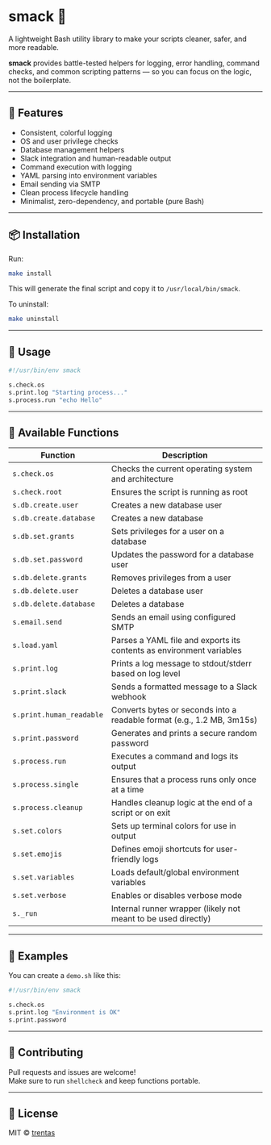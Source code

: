 # smack 🧨

A lightweight Bash utility library to make your scripts cleaner, safer, and more readable.

**smack** provides battle-tested helpers for logging, error handling, command checks, and common scripting patterns — so you can focus on the logic, not the boilerplate.

---

## 🚀 Features

- Consistent, colorful logging
- OS and user privilege checks
- Database management helpers
- Slack integration and human-readable output
- Command execution with logging
- YAML parsing into environment variables
- Email sending via SMTP
- Clean process lifecycle handling
- Minimalist, zero-dependency, and portable (pure Bash)

---

## 📦 Installation

Run:

```bash
make install
```

This will generate the final script and copy it to `/usr/local/bin/smack`.

To uninstall:

```bash
make uninstall
```

---

## 🧪 Usage

```bash
#!/usr/bin/env smack

s.check.os
s.print.log "Starting process..."
s.process.run "echo Hello"
```

---

## 🧰 Available Functions

| Function                     | Description                                                                 |
|------------------------------|-----------------------------------------------------------------------------|
| `s.check.os`                | Checks the current operating system and architecture                       |
| `s.check.root`              | Ensures the script is running as root                                      |
| `s.db.create.user`          | Creates a new database user                                                |
| `s.db.create.database`      | Creates a new database                                                     |
| `s.db.set.grants`           | Sets privileges for a user on a database                                   |
| `s.db.set.password`         | Updates the password for a database user                                   |
| `s.db.delete.grants`        | Removes privileges from a user                                             |
| `s.db.delete.user`          | Deletes a database user                                                    |
| `s.db.delete.database`      | Deletes a database                                                         |
| `s.email.send`              | Sends an email using configured SMTP                                       |
| `s.load.yaml`               | Parses a YAML file and exports its contents as environment variables       |
| `s.print.log`               | Prints a log message to stdout/stderr based on log level                   |
| `s.print.slack`             | Sends a formatted message to a Slack webhook                               |
| `s.print.human_readable`    | Converts bytes or seconds into a readable format (e.g., 1.2 MB, 3m15s)      |
| `s.print.password`          | Generates and prints a secure random password                              |
| `s.process.run`             | Executes a command and logs its output                                     |
| `s.process.single`          | Ensures that a process runs only once at a time                            |
| `s.process.cleanup`         | Handles cleanup logic at the end of a script or on exit                    |
| `s.set.colors`              | Sets up terminal colors for use in output                                  |
| `s.set.emojis`              | Defines emoji shortcuts for user-friendly logs                             |
| `s.set.variables`           | Loads default/global environment variables                                 |
| `s.set.verbose`             | Enables or disables verbose mode                                           |
| `s._run`                    | Internal runner wrapper (likely not meant to be used directly)             |

---

## 📂 Examples

You can create a `demo.sh` like this:

```bash
#!/usr/bin/env smack

s.check.os
s.print.log "Environment is OK"
s.print.password
```

---

## 🤝 Contributing

Pull requests and issues are welcome!  
Make sure to run `shellcheck` and keep functions portable.

---

## 📄 License

MIT © [trentas](https://github.com/trentas)

